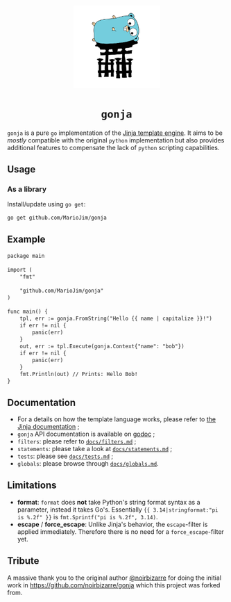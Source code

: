 <div align="center">
<img src="./docs/logo.svg" width="200"/>
<h1><code>gonja</code></h1>
</div>

`gonja` is a pure `go` implementation of the [Jinja template engine](https://jinja.palletsprojects.com/). It aims to be _mostly_ compatible with the original `python` implementation but also provides additional features to compensate the lack of `python` scripting capabilities.

## Usage

### As a library

Install/update using `go get`:

```
go get github.com/MarioJim/gonja
```

## Example

```golang
package main

import (
	"fmt"

	"github.com/MarioJim/gonja"
)

func main() {
	tpl, err := gonja.FromString("Hello {{ name | capitalize }}!")
	if err != nil {
		panic(err)
	}
	out, err := tpl.Execute(gonja.Context{"name": "bob"})
	if err != nil {
		panic(err)
	}
	fmt.Println(out) // Prints: Hello Bob!
}
```

## Documentation

- For a details on how the template language works, please refer to [the Jinja documentation](https://jinja.palletsprojects.com) ;
- `gonja` API documentation is available on [godoc](https://godoc.org/github.com/MarioJim/gonja) ;
- `filters`: please refer to [`docs/filters.md`](docs/filters.md) ;
- `statements`: please take a look at [`docs/statements.md`](docs/statements.md) ;
- `tests`: please see [`docs/tests.md`](docs/tests.md) ;
- `globals`: please browse through [`docs/globals.md`](docs/globals.md).

## Limitations

- **format**: `format` does **not** take Python's string format syntax as a parameter, instead it takes Go's. Essentially `{{ 3.14|stringformat:"pi is %.2f" }}` is `fmt.Sprintf("pi is %.2f", 3.14)`.
- **escape** / **force_escape**: Unlike Jinja's behavior, the `escape`-filter is applied immediately. Therefore there is no need for a `force_escape`-filter yet.

## Tribute

A massive thank you to the original author [@noirbizarre](https://github.com/noirbizarre) for doing the initial work in https://github.com/noirbizarre/gonja which this project was forked from.
